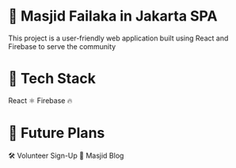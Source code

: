 # 🕌 Masjid Failaka in Jakarta SPA

This project is a user-friendly web application built using React and Firebase to serve the community 

# 🔧 Tech Stack
React ⚛️
Firebase 🔥 

# 📌 Future Plans
🛠️ Volunteer Sign-Up
📰 Masjid Blog


